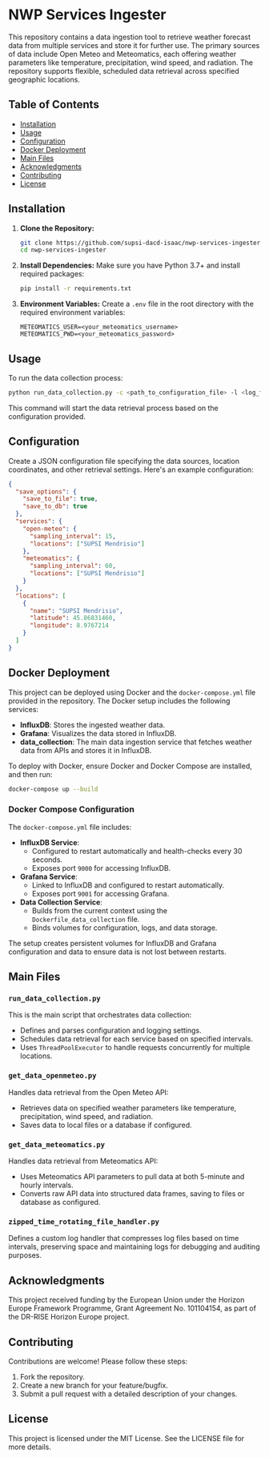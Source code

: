 
# NWP Services Ingester

This repository contains a data ingestion tool to retrieve weather forecast data from multiple services and store it for further use. The primary sources of data include Open Meteo and Meteomatics, each offering weather parameters like temperature, precipitation, wind speed, and radiation. The repository supports flexible, scheduled data retrieval across specified geographic locations.

## Table of Contents

- [Installation](#installation)
- [Usage](#usage)
- [Configuration](#configuration)
- [Docker Deployment](#docker-deployment)
- [Main Files](#main-files)
- [Acknowledgments](#acknowledgments)
- [Contributing](#contributing)
- [License](#license)

## Installation

1. **Clone the Repository:**
   ```bash
   git clone https://github.com/supsi-dacd-isaac/nwp-services-ingester.git
   cd nwp-services-ingester
   ```

2. **Install Dependencies:**
   Make sure you have Python 3.7+ and install required packages:
   ```bash
   pip install -r requirements.txt
   ```

3. **Environment Variables:**
   Create a `.env` file in the root directory with the required environment variables:
   ```plaintext
   METEOMATICS_USER=<your_meteomatics_username>
   METEOMATICS_PWD=<your_meteomatics_password>
   ```

## Usage

To run the data collection process:
```bash
python run_data_collection.py -c <path_to_configuration_file> -l <log_file>
```

This command will start the data retrieval process based on the configuration provided.

## Configuration

Create a JSON configuration file specifying the data sources, location coordinates, and other retrieval settings. Here's an example configuration:

```json
{
  "save_options": {
    "save_to_file": true,
    "save_to_db": true
  },
  "services": {
    "open-meteo": {
      "sampling_interval": 15,
      "locations": ["SUPSI Mendrisio"]
    },
    "meteomatics": {
      "sampling_interval": 60,
      "locations": ["SUPSI Mendrisio"]
    }
  },
  "locations": [
    {
      "name": "SUPSI Mendrisio",
      "latitude": 45.86831460,
      "longitude": 8.9767214
    }
  ]
}
```

## Docker Deployment

This project can be deployed using Docker and the `docker-compose.yml` file provided in the repository. The Docker setup includes the following services:

- **InfluxDB**: Stores the ingested weather data.
- **Grafana**: Visualizes the data stored in InfluxDB.
- **data_collection**: The main data ingestion service that fetches weather data from APIs and stores it in InfluxDB.

To deploy with Docker, ensure Docker and Docker Compose are installed, and then run:

```bash
docker-compose up --build
```

### Docker Compose Configuration

The `docker-compose.yml` file includes:

- **InfluxDB Service**:
  - Configured to restart automatically and health-checks every 30 seconds.
  - Exposes port `9000` for accessing InfluxDB.
- **Grafana Service**:
  - Linked to InfluxDB and configured to restart automatically.
  - Exposes port `9001` for accessing Grafana.
- **Data Collection Service**:
  - Builds from the current context using the `Dockerfile_data_collection` file.
  - Binds volumes for configuration, logs, and data storage.

The setup creates persistent volumes for InfluxDB and Grafana configuration and data to ensure data is not lost between restarts.

## Main Files

### `run_data_collection.py`

This is the main script that orchestrates data collection:
- Defines and parses configuration and logging settings.
- Schedules data retrieval for each service based on specified intervals.
- Uses `ThreadPoolExecutor` to handle requests concurrently for multiple locations.

### `get_data_openmeteo.py`

Handles data retrieval from the Open Meteo API:
- Retrieves data on specified weather parameters like temperature, precipitation, wind speed, and radiation.
- Saves data to local files or a database if configured.

### `get_data_meteomatics.py`

Handles data retrieval from Meteomatics API:
- Uses Meteomatics API parameters to pull data at both 5-minute and hourly intervals.
- Converts raw API data into structured data frames, saving to files or database as configured.

### `zipped_time_rotating_file_handler.py`

Defines a custom log handler that compresses log files based on time intervals, preserving space and maintaining logs for debugging and auditing purposes.

## Acknowledgments

This project received funding by the European Union under the Horizon Europe Framework Programme, Grant Agreement No. 101104154, as part of the DR-RISE Horizon Europe project.

## Contributing

Contributions are welcome! Please follow these steps:
1. Fork the repository.
2. Create a new branch for your feature/bugfix.
3. Submit a pull request with a detailed description of your changes.

## License

This project is licensed under the MIT License. See the LICENSE file for more details.
